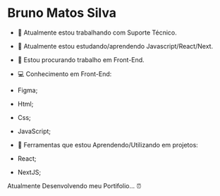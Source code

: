 # Bruno Matos Silva 


- 🔭 Atualmente estou trabalhando com Suporte Técnico.
- 🌱 Atualmente estou estudando/aprendendo Javascript/React/Next.
- 👯 Estou procurando trabalho em Front-End.
- 💻 Conhecimento em Front-End:
 - Figma;
 - Html;
 - Css;
 - JavaScript;
 
 - 🔧 Ferramentas que estou Aprendendo/Utilizando em projetos:
 
 - React;
 - NextJS;
 
 Atualmente Desenvolvendo meu Portifolio... ⏰
